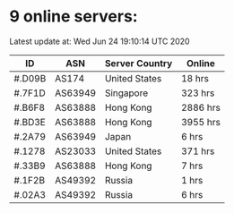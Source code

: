 # 9 online servers:

Latest update at: Wed Jun 24 19:10:14 UTC 2020

| ID | ASN | Server Country | Online |
| -- | --- | -------------- | ------ |
| #.D09B | AS174 | United States | 18 hrs |
| #.7F1D | AS63949 | Singapore | 323 hrs |
| #.B6F8 | AS63888 | Hong Kong | 2886 hrs |
| #.BD3E | AS63888 | Hong Kong | 3955 hrs |
| #.2A79 | AS63949 | Japan | 6 hrs |
| #.1278 | AS23033 | United States | 371 hrs |
| #.33B9 | AS63888 | Hong Kong | 7 hrs |
| #.1F2B | AS49392 | Russia | 1 hrs |
| #.02A3 | AS49392 | Russia | 6 hrs |

